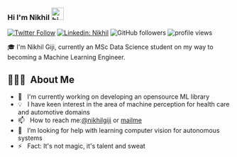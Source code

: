 ### Hi I'm Nikhil <img src="https://user-images.githubusercontent.com/1303154/88677602-1635ba80-d120-11ea-84d8-d263ba5fc3c0.gif" width="28px" alt="hi">

[![Twitter Follow](https://img.shields.io/twitter/follow/NikhilGiji?label=Follow)](https://twitter.com/intent/follow?screen_name=NikhilGiji)
[![Linkedin: Nikhil](https://img.shields.io/badge/-Nikhil-blue?style=flat-square&logo=Linkedin&logoColor=white&link=https://www.linkedin.com/in/nikhilfrancisgiji/)](https://www.linkedin.com/in/nikhilfrancisgiji/)
![GitHub followers](https://img.shields.io/github/followers/nikhilgiji?label=Follow&style=social)
<img alt = "profile views" src="https://komarev.com/ghpvc/?username=nikhilgiji&color=brightgreen">  

🎓 I'm Nikhil Giji, currently an MSc Data Science student on my way to becoming a Machine Learning Engineer.

## 👨🏻‍💻 &nbsp;About Me

- 🔭 &nbsp; I'm currently working on developing an opensource ML library
- :bulb: &nbsp; I have keen interest in the area of machine perception for health care and automotive domains
- 📫 &nbsp; How to reach me:[@nikhilgiji](https://twitter.com/NikhilGiji) or <a rel="me" href="nikhilgiji3@gmail.com">mailme</a>
- 🤔 &nbsp; I’m looking for help with learning computer vision for autonomous systems
- ⚡ &nbsp; Fact: It's not magic, it's talent and sweat
